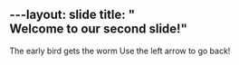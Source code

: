 ​---
​layout​: ​slide​
​title​: ​"​Welcome to our second slide!​"​
---
​The early bird gets the worm
​Use the left arrow to go back!
